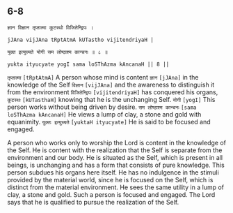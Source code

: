 ## 6-8


```shloka-sa
ज्ञान विज्ञान तृप्तात्मा कूटस्थो विजितेन्द्रियः ।
```
```shloka-sa-hk
jJAna vijJAna tRptAtmA kUTastho vijitendriyaH |
```
```shloka-sa
युक्त इत्युच्यते योगी सम लोष्ठाश्म कान्चनः ॥ ८ ॥
```
```shloka-sa-hk
yukta ityucyate yogI sama loSThAzma kAncanaH || 8 ||
```

`तृप्तात्मा` `[tRptAtmA]` A person whose mind is content `ज्ञान` `[jJAna]` in the knowledge of the Self `विज्ञान` `[vijJAna]` and the awareness to distinguish it from the environment `विजितेन्द्रियः` `[vijitendriyaH]` has conquered his organs, `कूटस्थः` `[kUTasthaH]` knowing that he is the unchanging Self. `योगी` `[yogI]` This person works without being driven by desire. `सम लोष्ठाश्म कान्चनः` `[sama loSThAzma kAncanaH]` He views a lump of clay, a stone and gold with equanimity. `युक्तः इत्युच्यते` `[yuktaH ityucyate]` He is said to be focused and engaged.

A person who works only to worship the Lord is content in the knowledge of the Self. He is content with the realization that the Self is separate from the environment and our body. 
He is situated as the Self, which is present in all beings, is unchanging and has a form that consists of pure knowledge. This person subdues his organs here itself. He has no indulgence in the stimuli provided by the material world, since he is focused on the Self, which is distinct from the material environment. 
He sees the same utility in a lump of clay, a stone and gold. Such a person is focused and engaged. The Lord says that he is qualified to pursue the realization of the Self.

